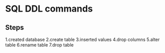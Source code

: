 
# SQL DDL commands


##  Steps
1.created database
2.create table
3.inserted values
4.drop columns
5.alter table
6.rename table
7.drop table 
 







